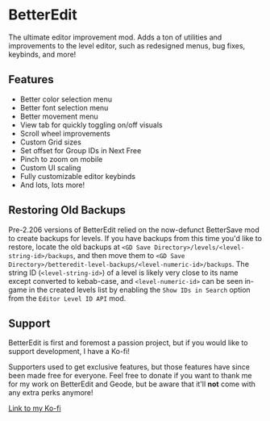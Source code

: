 # <c-11f917>B</c><c-12f534>e</c><c-13f348>t</c><c-14f155>t</c><c-14ef67>e</c><c-15ed76>r</c>Edit

The ultimate editor improvement mod. Adds a ton of <cp>utilities</c> and <cj>improvements</c> to the level editor, such as <cd>redesigned menus</c>, <cp>bug fixes</c>, <ca>keybinds</c>, and more!

## <cg>Features</c>

 * Better color selection menu
 * Better font selection menu
 * Better movement menu
 * View tab for quickly toggling on/off visuals
 * Scroll wheel improvements
 * Custom Grid sizes
 * Set offset for Group IDs in Next Free
 * Pinch to zoom on mobile
 * Custom UI scaling
 * Fully customizable editor keybinds
 * And lots, lots more!

## <ca>Restoring Old Backups</c>

Pre-2.206 versions of BetterEdit relied on the now-defunct BetterSave mod to create backups for levels. If you have backups from this time you'd like to restore, locate the old backups at `<GD Save Directory>/levels/<level-string-id>/backups`, and then move them to `<GD Save Directory>/betteredit-level-backups/<level-numeric-id>/backups`. The string ID (`<level-string-id>`) of a level is likely very close to its name except converted to kebab-case, and `<level-numeric-id>` can be seen in-game in the created levels list by enabling the `Show IDs in Search` option from the `Editor Level ID API` mod.

## <cy>Support</c>

BetterEdit is first and foremost <cy>a passion project</c>, but if you would like to support development, I have a Ko-fi!

Supporters used to get exclusive features, but those features have since been made free for everyone. Feel free to donate if you want to thank me for my work on BetterEdit and Geode, but be aware that it'll **not** come with any extra perks anymore!

[Link to my Ko-fi](https://ko-fi.com/hjfod)

